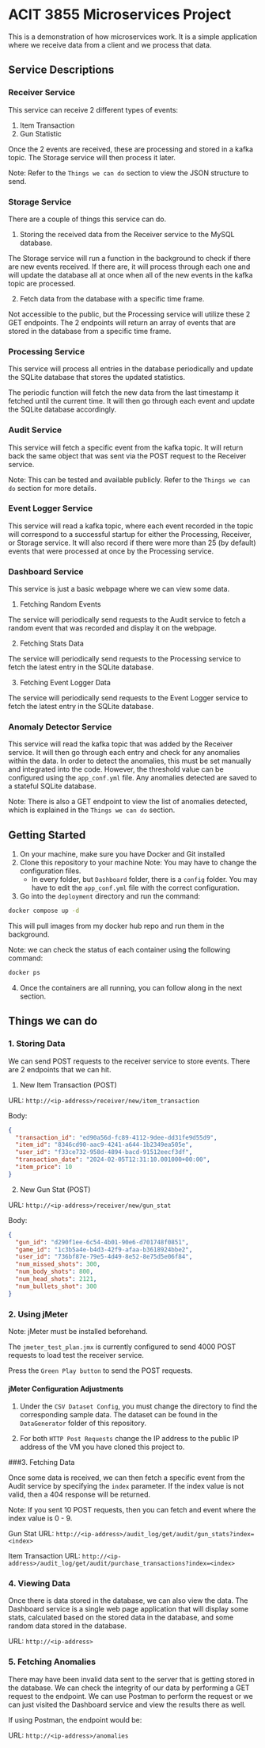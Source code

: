 # ACIT 3855 Microservices Project

This is a demonstration of how microservices work. It is a simple application where we receive data from a client and we process that data.

## Service Descriptions

### Receiver Service

This service can receive 2 different types of events:

1. Item Transaction
2. Gun Statistic

Once the 2 events are received, these are processing and stored in a kafka topic. The Storage service will then process it later.

Note: Refer to the `Things we can do` section to view the JSON structure to send.

### Storage Service

There are a couple of things this service can do.

1. Storing the received data from the Receiver service to the MySQL database.

The Storage service will run a function in the background to check if there are new events received. If there are, it will process through each one and will update the database all at once when all of the new events in the kafka topic are processed.

2. Fetch data from the database with a specific time frame.

Not accessible to the public, but the Processing service will utilize these 2 GET endpoints. The 2 endpoints will return an array of events that are stored in the database from a specific time frame.

### Processing Service

This service will process all entries in the database periodically and update the SQLite database that stores the updated statistics.

The periodic function will fetch the new data from the last timestamp it fetched until the current time. It will then go through each event and update the SQLite database accordingly.

### Audit Service

This service will fetch a specific event from the kafka topic. It will return back the same object that was sent via the POST request to the Receiver service.

Note: This can be tested and available publicly. Refer to the `Things we can do` section for more details.

### Event Logger Service

This service will read a kafka topic, where each event recorded in the topic will correspond to a successful startup for either the Processing, Receiver, or Storage service. It will also record if there were more than 25 (by default) events that were processed at once by the Processing service. 

### Dashboard Service

This service is just a basic webpage where we can view some data.

1. Fetching Random Events

The service will periodically send requests to the Audit service to fetch a random event that was recorded and display it on the webpage.

2. Fetching Stats Data

The service will periodically send requests to the Processing service to fetch the latest entry in the SQLite database.

3. Fetching Event Logger Data

The service will periodically send requests to the Event Logger service to fetch the latest entry in the SQLite database.

### Anomaly Detector Service

This service will read the kafka topic that was added by the Receiver service. It will then go through each entry and check for any anomalies within the data. In order to detect the anomalies, this must be set manually and integrated into the code. However, the threshold value can be configured using the `app_conf.yml` file. Any anomalies detected are saved to a stateful SQLite database.

Note: There is also a GET endpoint to view the list of anomalies detected, which is explained in the `Things we can do` section.

## Getting Started

1. On your machine, make sure you have Docker and Git installed
2. Clone this repository to your machine
   Note: You may have to change the configuration files.
   - In every folder, but `Dashboard` folder, there is a `config` folder. You may have to edit the `app_conf.yml` file with the correct configuration.
3. Go into the `deployment` directory and run the command:

```bash
docker compose up -d
```

This will pull images from my docker hub repo and run them in the background.

Note: we can check the status of each container using the following command:

```bash
docker ps
```

4. Once the containers are all running, you can follow along in the next section.

## Things we can do

### 1. Storing Data

We can send POST requests to the receiver service to store events. There are 2 endpoints that we can hit.

1. New Item Transaction (POST)

URL: `http://<ip-address>/receiver/new/item_transaction`

Body:

```json
{
  "transaction_id": "ed90a56d-fc89-4112-9dee-dd31fe9d55d9",
  "item_id": "8346cd90-aac9-4241-a644-1b2349ea505e",
  "user_id": "f33ce732-958d-4894-bacd-91512eecf3df",
  "transaction_date": "2024-02-05T12:31:10.001000+00:00",
  "item_price": 10
}
```

2. New Gun Stat (POST)

URL: `http://<ip-address>/receiver/new/gun_stat`

Body:

```json
{
  "gun_id": "d290f1ee-6c54-4b01-90e6-d701748f0851",
  "game_id": "1c3b5a4e-b4d3-42f9-afaa-b3618924bbe2",
  "user_id": "736bf87e-79e5-4d49-8e52-8e75d5e06f84",
  "num_missed_shots": 300,
  "num_body_shots": 800,
  "num_head_shots": 2121,
  "num_bullets_shot": 300
}
```

### 2. Using jMeter

Note: jMeter must be installed beforehand.

The `jmeter_test_plan.jmx` is currently configured to send 4000 POST requests to load test the receiver service.

Press the `Green Play button` to send the POST requests.

#### jMeter Configuration Adjustments

1. Under the `CSV Dataset Config`, you must change the directory to find the corresponding sample data. The dataset can be found in the `DataGenerator` folder of this repository. 

2. For both `HTTP Post Requests` change the IP address to the public IP address of the VM you have cloned this project to.

###3.  Fetching Data

Once some data is received, we can then fetch a specific event from the Audit service by specifying the `index` parameter. If the index value is not valid, then a 404 response will be returned.

Note: If you sent 10 POST requests, then you can fetch and event where the index value is 0 - 9. 

Gun Stat URL: `http://<ip-address>/audit_log/get/audit/gun_stats?index=<index>`

Item Transaction URL: `http://<ip-address>/audit_log/get/audit/purchase_transactions?index=<index>`

### 4. Viewing Data

Once there is data stored in the database, we can also view the data. The Dashboard service is a single web page application that will display some stats, calculated based on the stored data in the database, and some random data stored in the database.

URL: `http://<ip-address>`

### 5. Fetching Anomalies

There may have been invalid data sent to the server that is getting stored in the database. We can check the integrity of our data by performing a GET request to the endpoint. We can use Postman to perform the request or we can just visited the Dashboard service and view the results there as well.

If using Postman, the endpoint would be:

URL: `http://<ip-address>/anomalies`
